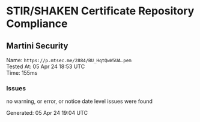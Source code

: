 # STIR/SHAKEN Certificate Repository Compliance

## Martini Security

Name: `https://p.mtsec.me/2884/BU_HqtQwW5UA.pem`\
Tested At: 05 Apr 24 18:53 UTC\
Time: 155ms

### Issues

no warning, or error, or notice date level issues were found

Generated: 05 Apr 24 19:04 UTC